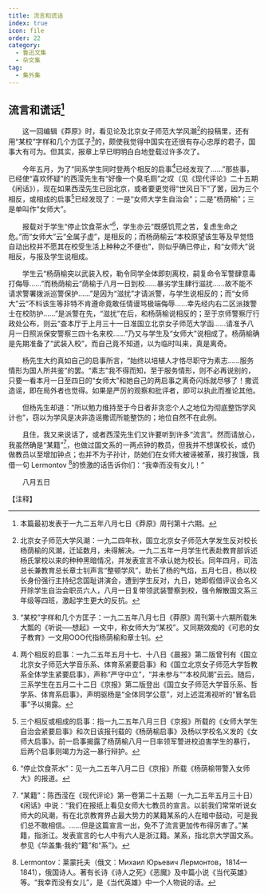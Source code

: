 ```yaml
---
title: 流言和谎话
index: true
icon: file
order: 22
category:
  - 鲁迅文集
  - 杂文集
tag:  
  - 集外集
---
```


## 流言和谎话[^①]

　　这一回编辑《莽原》时，看见论及北京女子师范大学风潮[^②]的投稿里，还有用“某校”字样和几个方匡子[^③]的，颇使我觉得中国实在还很有存心忠厚的君子，国事大有可为。但其实，报章上早已明明白白地登载过许多次了。

　　今年五月，为了“同系学生同时登两个相反的启事[^④]已经发现了……”那些事，已经使“喜欢怀疑”的西滢先生有“好像一个臭毛厕”之叹（见《现代评论》二十五期《闲话》），现在如果西滢先生已回北京，或者要更觉得“世风日下”了罢，因为三个相反，或相成的启事[^⑤]已经发现了：一是“女师大学生自治会”；二是“杨荫榆”；三是单叫作“女师大”。

　　报载对于学生“停止饮食茶水”[^⑥]，学生亦云“既感饥荒之苦，复虑生命之危。”而“女师大”云“全属子虚”，是相反的；而杨荫榆云“本校原望该生等及早觉悟自动出校并不愿其在校受生活上种种之不便也”，则似乎确已停止，和“女师大”说相反，与报及学生说相成。

　　学生云“杨荫榆突以武装入校，勒令同学全体即刻离校，嗣复命令军警肆意毒打侮辱……”而杨荫榆云“荫榆于八月一日到校……暴劣学生肆行滋扰……故不能不请求警署拨派巡警保护……”是因为“滋扰”才请派警，与学生说相反的；而“女师大”云“不料该生等非特不肯遵命竟敢任情谩骂极端侮辱……幸先经内右二区派拨警士在校防护……”是派警在先，“滋扰”在后，和杨荫榆说相反的；至于京师警察厅行政处公布，则云“查本厅于上月三十一日准国立北京女子师范大学函……请准予八月一日照派保安警察三四十名来校……”乃又与学生及“女师大”说相成了。杨荫榆确是先期准备了“武装入校”，而自己竟不知道，以为临时叫来，真是离奇。

　　杨先生大约真如自己的启事所言，“始终以培植人才恪尽职守为素志……服务情形为国人所共鉴”的罢。“素志”我不得而知，至于服务情形，则不必再说别的，只要一看本月一日至四日的“女师大”和她自己的两启事之离奇闪烁就尽够了！撒谎造谣，即在局外者也觉得。如果是严厉的观察和批评者，即可以执此而推论其他。

　　但杨先生却道：“所以勉力维持至于今日者非贪恋个人之地位为彻底整饬学风计也”，窃以为学风是决非造谣撒谎所能整饬的；地位自然不在此例。

　　且住，我又来说话了，或者西滢先生们又许要听到许多“流言”。然而请放心，我虽然确是“某籍”[^⑦]，也做过国文系的一两点钟的教员，但我并不想谋校长，或仍做教员以至增加钟点；也并不为子孙计，防她们在女师大被诬被革，挨打挨饿，我借一句 Lermontov [^⑧]的愤激的话告诉你们：“我幸而没有女儿！”

　　八月五日

【注释】

[^①]: 本篇最初发表于一九二五年八月七日《莽原》周刊第十六期。

[^②]: 北京女子师范大学风潮：一九二四年秋，国立北京女子师范大学发生反对校长杨荫榆的风潮，迁延数月，未得解决。一九二五年一月学生代表赴教育部诉述杨氏掌校以来的种种黑暗情况，并发表宣言不承认她为校长。同年四月，司法总长兼教育总长章士钊声言“整顿学风”，助长了杨的气焰，五月七日，杨以校长身份强行主持纪念国耻讲演会，遭到学生反对，九日，她即假借评议会名义开除学生自治会职员六人，八月一日复带领武装警察到校，强令解散国文系三年级等四班，激起学生更大的反抗。

[^③]: “某校”字样和几个方匡子：一九二五年八月七日《莽原》周刊第十六期所载朱大瓢的《听说──想起》一文中，称女师大为“某校”。又同期效痴的《可悲的女子教育》一文用OOO代指杨荫榆和章士钊。

[^④]: 两个相反的启事：一九二五年五月十七、十八日《晨报》第二版曾刊有《国立北京女子师范大学音乐系、体育系紧要启事》和《国立北京女子师范大学哲教系全体学生紧要启事》，声称“严守中立”，“并未参与”“本校风潮”云云。随后，三系学生在五月二十二日《京报》第二版登出《国立女子师范大学音乐系、哲学系、体育系启事》，声明驱杨是“全体同学公意”，对上述混淆视听的“冒名启事”予以揭露。

[^⑤]: 三个相反或相成的启事：指一九二五年八月三日《京报》所载的《女师大学生自治会紧要启事》和次日该报刊载的《杨荫榆启事》及杨以学校名义发的《女师大启事》。前一启事揭露了杨荫榆八月一日率领军警进校迫害学生的暴行，后两个启事则竭力为这一暴行辩护。

[^⑥]: “停止饮食茶水”：见一九二五年八月二日《京报》所载《杨荫榆带警入女师大》的报道。

[^⑦]: “某籍”：陈西滢在《现代评论》第一卷第二十五期（一九二五年五月三十日）《闲话》中说：“我们在报纸上看见女师大七教员的宣言。以前我们常常听说女师大的风潮，有在北京教育界占最大势力的某籍某系的人在暗中鼓动，可是我们总不敢相信。……但是这篇宣言一出，免不了流言更加传布得厉害了。”某籍，指浙江。发表宣言的七人中有六人是浙江籍。某系，指北京大学国文系。参见《华盖集·我的“籍”和“系”》。

[^⑧]: Lermontov：莱蒙托夫（俄文：Михаил Юрьевич Лермонтов，1814—1841），俄国诗人。著有长诗《诗人之死》《恶魔》及中篇小说《当代英雄》等。“我幸而没有女儿”，是《当代英雄》中一个人物说的话。
